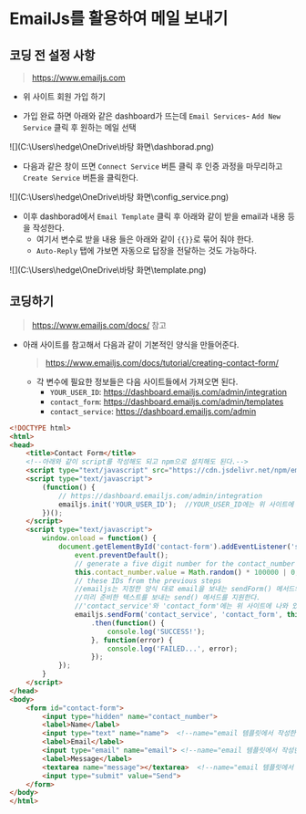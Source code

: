 # EmailJs를 활용하여 메일 보내기

## 코딩 전 설정 사항

> https://www.emailjs.com

- 위 사이트 회원 가입 하기



- 가입 완료 하면 아래와 같은 dashboard가 뜨는데  `Email Services`- `Add New Service` 클릭 후 원하는 메일 선택

![](C:\Users\hedge\OneDrive\바탕 화면\dashborad.png)



- 다음과 같은 창이 뜨면 `Connect Service` 버튼 클릭 후 인증 과정을 마무리하고 `Create Service` 버튼을 클릭한다.

![](C:\Users\hedge\OneDrive\바탕 화면\config_service.png)



- 이후 dashborad에서 `Email Template` 클릭 후 아래와 같이 받을 email과 내용 등을 작성한다.
  - 여기서 변수로 받을 내용 들은 아래와 같이 `{{}}`로 묶어 줘야 한다.
  - `Auto-Reply` 탭에 가보면 자동으로 답장을 전달하는 것도 가능하다.

![](C:\Users\hedge\OneDrive\바탕 화면\template.png)



## 코딩하기

> https://www.emailjs.com/docs/ 참고

- 아래 사이트를 참고해서 다음과 같이 기본적인 양식을 만들어준다.

  > https://www.emailjs.com/docs/tutorial/creating-contact-form/

  - 각 변수에 필요한 정보들은 다음 사이트들에서 가져오면 된다.
    - `YOUR_USER_ID`: https://dashboard.emailjs.com/admin/integration
    - `contact_form`: https://dashboard.emailjs.com/admin/templates
    - `contact_service`: https://dashboard.emailjs.com/admin

```html
<!DOCTYPE html>
<html>
<head>
    <title>Contact Form</title>
    <!--아래와 같이 script를 작성해도 되고 npm으로 설치해도 된다.-->
    <script type="text/javascript" src="https://cdn.jsdelivr.net/npm/emailjs-com@2/dist/email.min.js"></script>
    <script type="text/javascript">
        (function() {
            // https://dashboard.emailjs.com/admin/integration
            emailjs.init('YOUR_USER_ID');  //YOUR_USER_ID에는 위 사이트에 나와 있는 값을 넣으면 된다.
        })();
    </script>
    <script type="text/javascript">
        window.onload = function() {
            document.getElementById('contact-form').addEventListener('submit', function(event) {
                event.preventDefault();
                // generate a five digit number for the contact_number variable
                this.contact_number.value = Math.random() * 100000 | 0;
                // these IDs from the previous steps
                //emailjs는 지정한 양식 대로 email을 보내는 sendForm() 메서드와
                //미리 준비한 텍스트를 보내는 send() 메서드를 지원한다.
                //'contact_service'와 'contact_form'에는 위 사이트에 나와 있는 값을 넣으면 된다.
                emailjs.sendForm('contact_service', 'contact_form', this)  //this에는 보낼 객체가 담겨있다.
                    .then(function() {
                        console.log('SUCCESS!');
                    }, function(error) {
                        console.log('FAILED...', error);
                    });
            });
        }
    </script>
</head>
<body>
    <form id="contact-form">
        <input type="hidden" name="contact_number">
        <label>Name</label>
        <input type="text" name="name">  <!--name="email 템플릿에서 작성한 변수명과 동일하게 맞춰야 한다."-->
        <label>Email</label>
        <input type="email" name="email"> <!--name="email 템플릿에서 작성한 변수명과 동일하게 맞춰야 한다."-->
        <label>Message</label>
        <textarea name="message"></textarea>  <!--name="email 템플릿에서 작성한 변수명과 동일하게 맞춰야 한다."-->
        <input type="submit" value="Send">
    </form>
</body>
</html>
```

